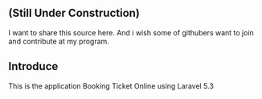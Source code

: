 ## (Still Under Construction)
I want to share this source here. And i wish some of githubers want to join and contribute at my program.

## Introduce
This is the application Booking Ticket Online using Laravel 5.3
